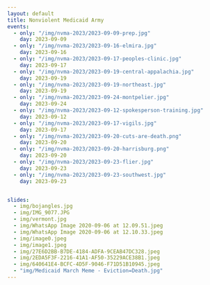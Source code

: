 ```yaml
---
layout: default
title: Nonviolent Medicaid Army
events:
  - only: "/img/nvma-2023/2023-09-09-prep.jpg"
    day: 2023-09-09
  - only: "/img/nvma-2023/2023-09-16-elmira.jpg"
    day: 2023-09-16
  - only: "/img/nvma-2023/2023-09-17-peoples-clinic.jpg"
    day: 2023-09-17
  - only: "/img/nvma-2023/2023-09-19-central-appalachia.jpg"
    day: 2023-09-19
  - only: "/img/nvma-2023/2023-09-19-northeast.jpg"
    day: 2023-09-19
  - only: "/img/nvma-2023/2023-09-24-montpelier.jpg"
    day: 2023-09-24
  - only: "/img/nvma-2023/2023-09-12-spokesperson-training.jpg"
    day: 2023-09-12
  - only: "/img/nvma-2023/2023-09-17-vigils.jpg"
    day: 2023-09-17
  - only: "/img/nvma-2023/2023-09-20-cuts-are-death.png"
    day: 2023-09-20
  - only: "/img/nvma-2023/2023-09-20-harrisburg.png"
    day: 2023-09-20
  - only: "/img/nvma-2023/2023-09-23-flier.jpg"
    day: 2023-09-23
  - only: "/img/nvma-2023/2023-09-23-southwest.jpg"
    day: 2023-09-23


slides:
  - img/bojangles.jpg
  - img/IMG_9077.JPG
  - img/vermont.jpg
  - img/WhatsApp Image 2020-09-06 at 12.09.51.jpeg
  - img/WhatsApp Image 2020-09-06 at 12.10.33.jpeg
  - img/image0.jpeg
  - img/image1.jpeg
  - img/27E6D2BB-B7DE-4184-ADFA-9CEAB47DC328.jpeg
  - img/2EDA5F3F-2216-41A1-AF50-35229ACE38B1.jpeg
  - img/640641E4-BCFC-4D5F-9046-F71D51B10945.jpeg
  - "img/Medicaid March Meme - Eviction=Death.jpg"
---
```

